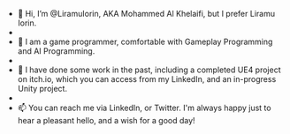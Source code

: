 - 👋 Hi, I’m @LiramuIorin, AKA Mohammed Al Khelaifi, but I prefer Liramu Iorin.
- 
- 👀 I am a game programmer, comfortable with Gameplay Programming and AI Programming.
- 
- 🌱 I have done some work in the past, including a completed UE4 project on itch.io, which you can access from my LinkedIn, and an in-progress Unity project.
- 
- 📫 You can reach me via LinkedIn, or Twitter. I'm always happy just to hear a pleasant hello, and a wish for a good day!

<!---
LiramuIorin/LiramuIorin is a ✨ special ✨ repository because its `README.md` (this file) appears on your GitHub profile.
You can click the Preview link to take a look at your changes.
--->
